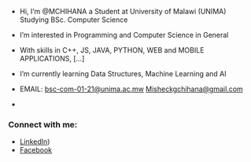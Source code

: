 - Hi, I’m @MCHIHANA a Student at University of Malawi (UNIMA) Studying BSc. Computer Science
- I’m interested in Programming and Computer Science in General
- With skills in C++, JS, JAVA, PYTHON, WEB and MOBILE APPLICATIONS, [...]
- I’m currently learning Data Structures, Machine Learning and AI 

- EMAIL: bsc-com-01-21@unima.ac.mw Misheckgchihana@gmail.com
- 
### Connect with me:
- [LinkedIn](https://www.linkedin.com/in/misheck-chihana-b02252343/))
- [Facebook](https://web.facebook.com/misheck.chihana.52)
